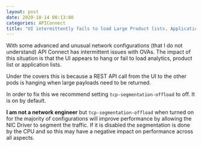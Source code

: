 ```yaml
---
layout: post
date: 2020-10-14 00:13:00
categories: APIConnect
title: "UI intermittently fails to load Large Product lists, Application List, Consumer Org lists  or  Analytics"
---
```


With some advanced and unusual network configurations (that I do not understand) API  Connect has intermittent issues with OVAs. The impact of this situation is that the UI appears to hang or fail to load analytics, product list or application lists.
<!--more-->

Under the covers this is because a REST API call from the UI to the other pods is hanging when large payloads need to be returned.

In order to fix this we recommend setting `tcp-segmentation-offload` to  off. It is on by default.

**I am not a network engineer** but `tcp-segmentation-offload` when turned on for the majority of configurations will improve  performance by allowing the NIC Driver to segment the traffic. If it is disabled the segmentation is done by the CPU and so this may have a negative impact on performance across all aspects.
